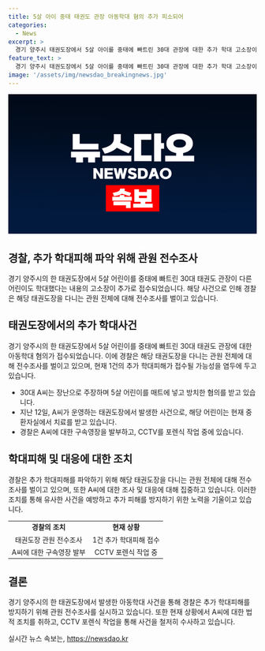 ```yaml
---
title: 5살 아이 중태 태권도 관장 아동학대 혐의 추가 피소되어
categories:
  - News
excerpt: >
  경기 양주시 태권도장에서 5살 아이를 중태에 빠트린 30대 관장에 대한 추가 학대 고소장이 접수됐다. 경찰은 관원 전체에 대한 전수조사를 진행 중으로, 추가 피해가 우려되고 있는 상황이다. 현재 A씨는 의식을 회복하지 못하고 중환자실에서 치료를 받고 있으며, A씨는 장난으로 그랬다고 주장하고 있지만, CCTV 삭제 등의 의심 요인으로 구속영장이 발부됐다.
feature_text: >
  경기 양주시 태권도장에서 5살 아이를 중태에 빠트린 30대 관장에 대한 추가 학대 고소장이 접수됐다. 경찰은 관원 전체에 대한 전수조사를 진행 중으로, 추가 피해가 우려되고 있는 상황이다. 현재 A씨는 의식을 회복하지 못하고 중환자실에서 치료를 받고 있으며, A씨는 장난으로 그랬다고 주장하고 있지만, CCTV 삭제 등의 의심 요인으로 구속영장이 발부됐다.
image: '/assets/img/newsdao_breakingnews.jpg'
---
```


<p><img src="/assets/img/newsdao_breakingnews.jpg" alt="flaretime 속보" /></p>

<h2 data-ke-size="size26">경찰, 추가 학대피해 파악 위해 관원 전수조사</h2>

<p data-ke-size="size16">경기 양주시의 한 태권도장에서 5살 어린이를 중태에 빠트린 30대 태권도 관장이 다른 어린이도 학대했다는 내용의 고소장이 추가로 접수되었습니다. 해당 사건으로 인해 경찰은 해당 태권도장을 다니는 관원 전체에 대해 전수조사를 벌이고 있습니다.</p>

<h2 data-ke-size="size24">태권도장에서의 추가 학대사건</h2>

<p data-ke-size="size16">경기 양주시의 한 태권도장에서 5살 어린이를 중태에 빠트린 30대 태권도 관장에 대한 아동학대 혐의가 접수되었습니다. 이에 경찰은 해당 태권도장을 다니는 관원 전체에 대해 전수조사를 벌이고 있으며, 현재 1건의 추가 학대피해가 접수될 가능성을 염두에 두고 있습니다.</p>

<ul>
  <li>30대 A씨는 장난으로 주장하며 5살 어린이를 매트에 넣고 방치한 혐의를 받고 있습니다.</li>
  <li>지난 12일, A씨가 운영하는 태권도장에서 발생한 사건으로, 해당 어린이는 현재 중환자실에서 치료를 받고 있습니다.</li>
  <li>경찰은 A씨에 대한 구속영장을 발부하고, CCTV를 포렌식 작업 중에 있습니다.</li>
</ul>

<h2 data-ke-size="size24">학대피해 및 대응에 대한 조치</h2>

<p data-ke-size="size16">경찰은 추가 학대피해를 파악하기 위해 해당 태권도장을 다니는 관원 전체에 대해 전수조사를 벌이고 있으며, 또한 A씨에 대한 조사 및 대응에 대해 집중하고 있습니다. 이러한 조치를 통해 유사한 사건을 예방하고 추가 피해를 방지하기 위한 노력을 기울이고 있습니다.</p>

<table>
  <tr>
    <td style="text-align: center; height: 17px;"><b>경찰의 조치</b></td>
    <td style="text-align: center; height: 17px;"><b>현재 상황</b></td>
  </tr>
  <tr>
    <td style="text-align: center; height: 17px;">태권도장 관원 전수조사</td>
    <td style="text-align: center; height: 17px;">1건 추가 학대피해 접수</td>
  </tr>
  <tr>
    <td style="text-align: center; height: 17px;">A씨에 대한 구속영장 발부</td>
    <td style="text-align: center; height: 17px;">CCTV 포렌식 작업 중</td>
  </tr>
</table>

<h2 data-ke-size="size24">결론</h2>

<p data-ke-size="size16">경기 양주시의 한 태권도장에서 발생한 아동학대 사건을 통해 경찰은 추가 학대피해를 방지하기 위해 관원 전수조사를 실시하고 있습니다. 또한 현재 상황에서 A씨에 대한 법적 조치를 취하고, CCTV 포렌식 작업을 통해 사건을 철저히 수사하고 있습니다.</p>
실시간 뉴스 속보는, <a href="https://newsdao.kr" rel="dofollow">https://newsdao.kr</a>


